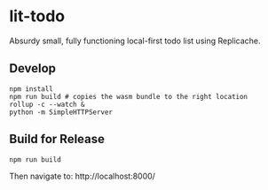 # lit-todo

Absurdy small, fully functioning local-first todo list using Replicache.

## Develop

```
npm install
npm run build # copies the wasm bundle to the right location
rollup -c --watch &
python -m SimpleHTTPServer
```

## Build for Release

```
npm run build
```

Then navigate to: http://localhost:8000/
